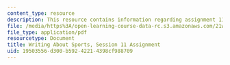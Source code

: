 ```yaml
---
content_type: resource
description: This resource contains information regarding assignment 11.
file: /media/https%3A/open-learning-course-data-rc.s3.amazonaws.com/21w-015-writing-and-rhetoric-writing-about-sports-fall-2013/19503556d300b59242214398cf988709_MIT21W_015F13_Assignment11.pdf
file_type: application/pdf
resourcetype: Document
title: Writing About Sports, Session 11 Assignment
uid: 19503556-d300-b592-4221-4398cf988709
---
```

